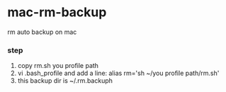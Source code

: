 # mac-rm-backup
rm auto backup on mac


### step  
1. copy rm.sh you profile path
2. vi .bash_profile and add a line: alias rm='sh ~/you profile path/rm.sh'  
3. this backup dir is ~/.rm.backuph  
